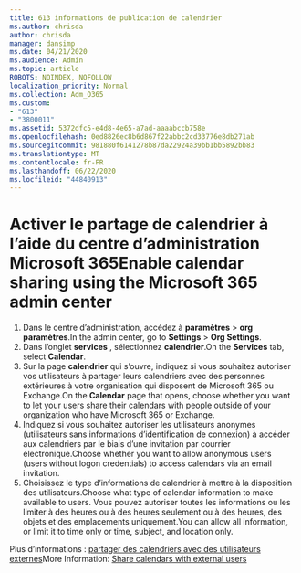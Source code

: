 ```yaml
---
title: 613 informations de publication de calendrier
ms.author: chrisda
author: chrisda
manager: dansimp
ms.date: 04/21/2020
ms.audience: Admin
ms.topic: article
ROBOTS: NOINDEX, NOFOLLOW
localization_priority: Normal
ms.collection: Adm_O365
ms.custom:
- "613"
- "3800011"
ms.assetid: 5372dfc5-e4d8-4e65-a7ad-aaaabccb758e
ms.openlocfilehash: 0ed8826ec8b6d867f22abbc2cd33776e8db271ab
ms.sourcegitcommit: 981880f6141278b87da22924a39bb1bb5892bb83
ms.translationtype: MT
ms.contentlocale: fr-FR
ms.lasthandoff: 06/22/2020
ms.locfileid: "44840913"
---
```

# <a name="enable-calendar-sharing-using-the-microsoft-365-admin-center"></a><span data-ttu-id="aa370-102">Activer le partage de calendrier à l’aide du centre d’administration Microsoft 365</span><span class="sxs-lookup"><span data-stu-id="aa370-102">Enable calendar sharing using the Microsoft 365 admin center</span></span>

1. <span data-ttu-id="aa370-103">Dans le centre d’administration, accédez à **paramètres**   >   **org paramètres**.</span><span class="sxs-lookup"><span data-stu-id="aa370-103">In the admin center, go to  **Settings**  >  **Org Settings**.</span></span>
2. <span data-ttu-id="aa370-104">Dans l’onglet **services** , sélectionnez **calendrier**.</span><span class="sxs-lookup"><span data-stu-id="aa370-104">On the  **Services**  tab, select  **Calendar**.</span></span>
3. <span data-ttu-id="aa370-105">Sur la page **calendrier** qui s’ouvre, indiquez si vous souhaitez autoriser vos utilisateurs à partager leurs calendriers avec des personnes extérieures à votre organisation qui disposent de Microsoft 365 ou Exchange.</span><span class="sxs-lookup"><span data-stu-id="aa370-105">On the  **Calendar**  page that opens, choose whether you want to let your users share their calendars with people outside of your organization who have Microsoft 365 or Exchange.</span></span>
4. <span data-ttu-id="aa370-106">Indiquez si vous souhaitez autoriser les utilisateurs anonymes (utilisateurs sans informations d’identification de connexion) à accéder aux calendriers par le biais d’une invitation par courrier électronique.</span><span class="sxs-lookup"><span data-stu-id="aa370-106">Choose whether you want to allow anonymous users (users without logon credentials) to access calendars via an email invitation.</span></span>
5. <span data-ttu-id="aa370-107">Choisissez le type d’informations de calendrier à mettre à la disposition des utilisateurs.</span><span class="sxs-lookup"><span data-stu-id="aa370-107">Choose what type of calendar information to make available to users.</span></span> <span data-ttu-id="aa370-108">Vous pouvez autoriser toutes les informations ou les limiter à des heures ou à des heures seulement ou à des heures, des objets et des emplacements uniquement.</span><span class="sxs-lookup"><span data-stu-id="aa370-108">You can allow all information, or limit it to time only or time, subject, and location only.</span></span>

<span data-ttu-id="aa370-109">Plus d’informations : [partager des calendriers avec des utilisateurs externes](https://docs.microsoft.com/microsoft-365/admin/manage/share-calendars-with-external-users)</span><span class="sxs-lookup"><span data-stu-id="aa370-109">More Information: [Share calendars with external users](https://docs.microsoft.com/microsoft-365/admin/manage/share-calendars-with-external-users)</span></span>

